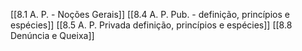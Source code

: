 [[8.1 A. P. - Noções Gerais]]
[[8.4 A. P. Pub. - definição, princípios e espécies]]
[[8.5 A. P. Privada definição, princípios e espécies]]
[[8.8 Denúncia e Queixa]]
